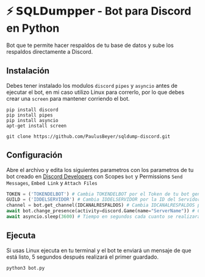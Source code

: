 # ⚡ 𝗦𝗤𝗟𝗗𝘂𝗺𝗽𝗽𝗲𝗿 - Bot para Discord en **Python**

Bot que te permite hacer respaldos de tu base de datos y sube los respaldos directamente a Discord.

## Instalación
Debes tener instalado los modulos `discord` `pipes` y `asyncio` antes de ejecutar el bot, en mi caso utilizo Linux para correrlo, por lo que debes crear una `screen` para mantener corriendo el bot.

```console
pip install discord
pip install pipes
pip install asyncio
apt-get install screen
```

```console
git clone https://github.com/PaulusBeyer/sqldump-discord.git
```

## Configuración
Abre el archivo y edita los siguientes parametros con los parametros de tu bot creado en [Discord Developers](https://discord.com/developers/applications) con Scopes `bot` y Permissions `Send Messages`, `Embed Link` y `Attach Files`
```python
TOKEN = ('TOKENDELBOT') # Cambia TOKENDELBOT por el Token de tu bot generado en Discord Developers. (ingresa el token dentro de las '')
GUILD = ('IDDELSERVIDOR') # Cambia IDDELSERVIDOR por la ID del Servidor de Discord donde se guardarán los respaldos. (ingresa el token dentro de las '')
channel = bot.get_channel(IDCANALRESPALDOS) # Cambia IDCANALRESPALDOS por la ID del Canal de Discord donde se guardarán los respaldos. (Este no lleva '')
await bot.change_presence(activity=discord.Game(name="ServerName")) # Cambia ServerName por el nombre de tu Servidor
await asyncio.sleep(3600) # Tiempo en segundos cada cuanto se realizará el respaldo. 3600 = 1 hora, 21600 = 6 horas, 43200 = 12 horas, 86400 = 24 horas
```

## Ejecuta
Si usas Linux ejecuta en tu terminal y el bot te enviará un mensaje de que está listo, 5 segundos después realizará el primer guardado.
```console
python3 bot.py
```
